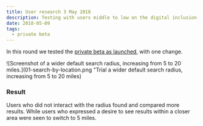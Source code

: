 ```yaml
---
title: User research 3 May 2018
description: Testing with users middle to low on the digital inclusion scale, dyslexic and hearing impaired users.
date: 2018-05-09
tags:
  - private beta
---
```


In this round we tested the [private beta as launched](/find-teacher-training/private-beta/private-beta-launch), with one change.

![Screenshot of a wider default search radius, increasing from 5 to 20 miles.](01-search-by-location.png "Trial a wider default search radius, increasing from 5 to 20 miles)

### Result

Users who did not interact with the radius found and compared more results. While users who expressed a desire to see results within a closer area were seen to switch to 5 miles.
